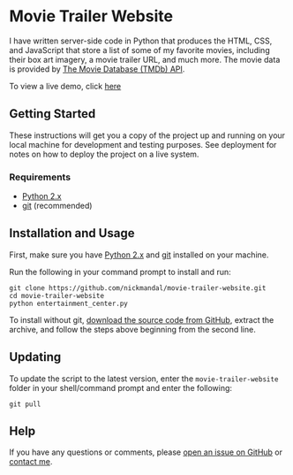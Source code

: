 # Movie Trailer Website

I have written server-side code in Python that produces the HTML, CSS, and JavaScript that store a list of some of my favorite movies, including their box art imagery, a movie trailer URL, and much more. The movie data is provided by [The Movie Database (TMDb) API](https://www.themoviedb.org/).

To view a live demo, click [here](https://nickmandal.github.io/movie-trailer-website/)

## Getting Started

These instructions will get you a copy of the project up and running on your local machine for development and testing purposes. See deployment for notes on how to deploy the project on a live system.

### Requirements
* [Python 2.x](https://www.python.org/downloads/)
* [git](https://git-scm.com/book/en/v2/Getting-Started-Installing-Git) (recommended)

## Installation and Usage
First, make sure you have [Python 2.x](https://www.python.org/downloads/) and [git](https://git-scm.com/book/en/v2/Getting-Started-Installing-Git) installed on your machine.

Run the following in your command prompt to install and run:

    git clone https://github.com/nickmandal/movie-trailer-website.git
    cd movie-trailer-website
    python entertainment_center.py

To install without git, [download the source code from GitHub](https://github.com/nickmandal/movie-trailer-website/archive/master.zip), extract the archive, and follow the steps above beginning from the second line.

## Updating
To update the script to the latest version, enter the `movie-trailer-website` folder in your shell/command prompt and enter the following:

    git pull
    
  
## Help
If you have any questions or comments, please [open an issue on GitHub](https://github.com/nickmandal/movie-trailer-website/issues) or [contact me](https://nickmandal.com/about/).



